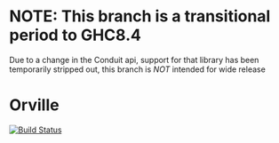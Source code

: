 # NOTE: This branch is a transitional period to GHC8.4
Due to a change in the Conduit api, support for that library has been
 temporarily stripped out, this branch is *NOT* intended for wide release

# Orville

[![Build Status](https://secure.travis-ci.org/flipstone/orville.svg)](http://travis-ci.org/flipstone/orville)
